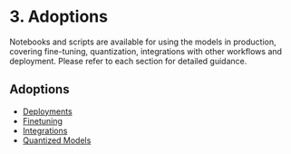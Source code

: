 # 3. Adoptions

Notebooks and scripts are available for using the models in production, covering fine-tuning, quantization, integrations with other workflows and deployment. Please refer to each section for detailed guidance.

## Adoptions
- [Deployments](https://github.com/RobustIntelligence/foundation-ai-cookbook/tree/main/3_adoptions/deployment)
- [Finetuning](https://github.com/RobustIntelligence/foundation-ai-cookbook/tree/main/3_adoptions/finetuning)
- [Integrations](https://github.com/RobustIntelligence/foundation-ai-cookbook/tree/main/3_adoptions/integrations)
- [Quantized Models](https://github.com/RobustIntelligence/foundation-ai-cookbook/tree/main/3_adoptions/quantization)
